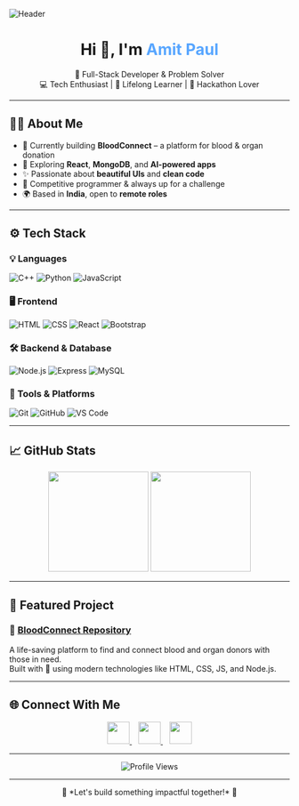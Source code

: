 
![Header](https://physicsgurukul.files.wordpress.com/2019/02/character-1.gif)


<h1 align="center">Hi 👋, I'm <span style="color:#58a6ff;">Amit Paul</span></h1>

<p align="center">
  🚀 Full-Stack Developer & Problem Solver <br>
  💻 Tech Enthusiast | 🧠 Lifelong Learner | 🎯 Hackathon Lover  
</p>

---

## 🧑‍💻 About Me

- 🔭 Currently building **BloodConnect** – a platform for blood & organ donation  
- 🌱 Exploring **React**, **MongoDB**, and **AI-powered apps**  
- ✨ Passionate about **beautiful UIs** and **clean code**  
- 🧩 Competitive programmer & always up for a challenge  
- 🌍 Based in **India**, open to **remote roles**

---

## ⚙️ Tech Stack

### 💡 Languages  
![C++](https://skillicons.dev/icons?i=cpp)
![Python](https://skillicons.dev/icons?i=python)
![JavaScript](https://skillicons.dev/icons?i=javascript)

### 🖥️ Frontend  
![HTML](https://skillicons.dev/icons?i=html)
![CSS](https://skillicons.dev/icons?i=css)
![React](https://skillicons.dev/icons?i=react)
![Bootstrap](https://skillicons.dev/icons?i=bootstrap)

### 🛠️ Backend & Database  
![Node.js](https://skillicons.dev/icons?i=nodejs)
![Express](https://skillicons.dev/icons?i=express)
![MySQL](https://skillicons.dev/icons?i=mysql)

### 🧰 Tools & Platforms  
![Git](https://skillicons.dev/icons?i=git)
![GitHub](https://skillicons.dev/icons?i=github)
![VS Code](https://skillicons.dev/icons?i=vscode)

---

## 📈 GitHub Stats

<p align="center">
  <img src="https://github-readme-stats.vercel.app/api?username=amitpaul2004&show_icons=true&theme=tokyonight&border_radius=10&hide_border=true" height="180"/>
  <img src="https://github-readme-streak-stats.herokuapp.com/?user=amitpaul2004&theme=tokyonight&hide_border=true&border_radius=10" height="180"/>
</p>

---

## 🚀 Featured Project

### 🔗 [BloodConnect Repository](https://github.com/amitpaul2004/BloodConnect)

A life-saving platform to find and connect blood and organ donors with those in need.  
Built with 💖 using modern technologies like HTML, CSS, JS, and Node.js.

---

## 🌐 Connect With Me

<p align="center">
  <a href="https://linkedin.com/in/amitpaul" target="_blank">
    <img src="https://skillicons.dev/icons?i=linkedin" height="40" />
  </a>
  &nbsp;&nbsp;
  <a href="mailto:pal900290@gmail.com">
    <img src="https://skillicons.dev/icons?i=gmail" height="40" />
  </a>
  &nbsp;&nbsp;
  <a href="https://github.com/amitpaul2004">
    <img src="https://skillicons.dev/icons?i=github" height="40" />
  </a>
</p>

---

<p align="center">
  <img src="https://komarev.com/ghpvc/?username=amitpaul2004&label=Profile%20Views&color=blueviolet&style=flat-square" alt="Profile Views"/>
</p>

---

<p align="center">
  🚨 *Let's build something impactful together!* 🚨
</p>


